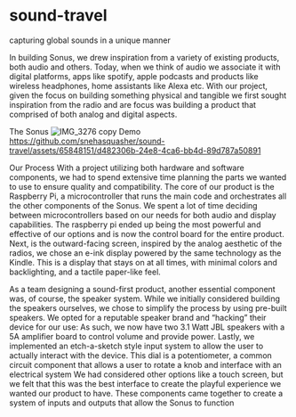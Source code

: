 # sound-travel
capturing global sounds in a unique manner

In building Sonus, we drew inspiration from a variety of existing products, both audio and others. Today, when we think of audio we associate it with digital platforms, apps like spotify, apple podcasts and products like wireless headphones, home assistants like Alexa etc. With our project, given the focus on building something physical and tangible we first sought inspiration from the radio and are focus was building a product that comprised of both analog and digital aspects. 

The Sonus
![IMG_3276 copy](https://github.com/snehasquasher/sound-travel/assets/65848151/7b5c4ffd-aca5-46d2-b36d-f4fd82fa91b9)
Demo
https://github.com/snehasquasher/sound-travel/assets/65848151/d482306b-24e8-4ca6-bb4d-89d787a50891

Our Process
With a project utilizing both hardware and software components, we had to spend extensive time planning the parts we wanted to use to ensure quality and compatibility.
The core of our product is the Raspberry Pi, a microcontroller that runs the main code and orchestrates all the other components of the Sonus. 
We spent a lot of time deciding between microcontrollers based on our needs for both audio and display capabilities. The raspberry pi ended up being the most powerful and effective of our options and is now the control board for the entire product.
Next, is the outward-facing screen, inspired by the analog aesthetic of the radios, we chose an e-ink display powered by the same technology as the Kindle.
This is a display that stays on at all times, with minimal colors and backlighting, and a tactile paper-like feel.

As a team designing a sound-first product, another essential component was, of course, the speaker system. While we initially considered building the speakers ourselves, we chose to simplify the process by using pre-built speakers. We opted for a reputable speaker brand and “hacking” their device for our use: 
As such, we now have two 3.1 Watt JBL speakers with a 5A amplifier board to control volume and provide power. Lastly, we implemented an etch-a-sketch style input system to allow the user to actually interact with the device. This dial is a potentiometer, a common circuit component that allows a user to rotate a knob and interface with an electrical system  We had considered other options like a touch screen, but we felt that this was the best interface to create the playful experience we wanted our product to have.
These components came together to create a system of inputs and outputs that allow the Sonus to function


